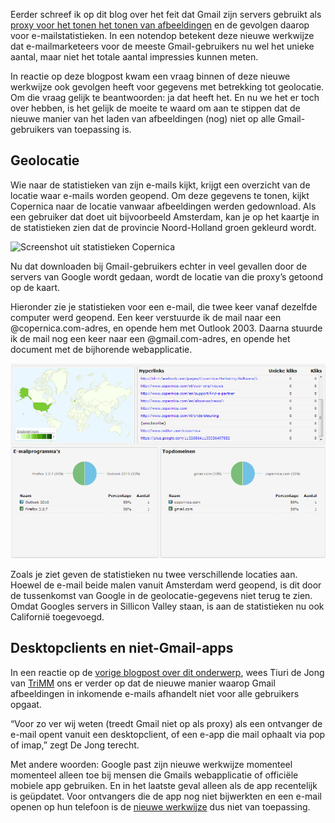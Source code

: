 Eerder schreef ik op dit blog over het feit dat Gmail zijn servers
gebruikt als [proxy voor het tonen het tonen van
afbeeldingen](http://www.copernica.com/nl/blog/gmail-toont-afbeelding-standaard-gevolgen-voor-statistieken "Gmail toont afbeelding standaard, gevolgen voor statistieken")
en de gevolgen daarop voor e-mailstatistieken. In een notendop betekent
deze nieuwe werkwijze dat e-mailmarketeers voor de meeste
Gmail-gebruikers nu wel het unieke aantal, maar niet het totale aantal
impressies kunnen meten.

In reactie op deze blogpost kwam een vraag binnen of deze nieuwe
werkwijze ook gevolgen heeft voor gegevens met betrekking tot
geolocatie. Om die vraag gelijk te beantwoorden: ja dat heeft het. En nu
we het er toch over hebben, is het gelijk de moeite te waard om aan te
stippen dat de nieuwe manier van het laden van afbeeldingen (nog) niet
op alle Gmail-gebruikers van toepassing is.

Geolocatie
----------

Wie naar de statistieken van zijn e-mails kijkt, krijgt een overzicht
van de locatie waar e-mails worden geopend. Om deze gegevens te tonen,
kijkt Copernica naar de locatie vanwaar afbeeldingen werden gedownload.
Als een gebruiker dat doet uit bijvoorbeeld Amsterdam, kan je op het
kaartje in de statistieken zien dat de provincie Noord-Holland groen
gekleurd wordt.

![Screenshot uit statistieken
Copernica](../images/copernica-gmail.png "Screenshot uit statistieken Copernica")

Nu dat downloaden bij Gmail-gebruikers echter in veel gevallen door de
servers van Google wordt gedaan, wordt de locatie van die proxy’s
getoond op de kaart.

Hieronder zie je statistieken voor een e-mail, die twee keer vanaf
dezelfde computer werd geopend. Een keer verstuurde ik de mail naar een
@copernica.com-adres, en opende hem met Outlook 2003. Daarna stuurde ik
de mail nog een keer naar een @gmail.com-adres, en opende het document
met de bijhorende webapplicatie.

[![](../images/geo-copernica.png)](../images/geo-locatie-groot.png "Klik voor grotere versie (opent in nieuw scherm")

Zoals je ziet geven de statistieken nu twee verschillende locaties aan.
Hoewel de e-mail beide malen vanuit Amsterdam werd geopend, is dit door
de tussenkomst van Google in de geolocatie-gegevens niet terug te zien.
Omdat Googles servers in Sillicon Valley staan, is aan de statistieken
nu ook Californië toegevoegd.

Desktopclients en niet-Gmail-apps
---------------------------------

In een reactie op de [vorige blogpost over dit
onderwerp](http://www.copernica.com/nl/blog/gmail-toont-afbeelding-standaard-gevolgen-voor-statistieken "Gmail toont afbeelding standaard, gevolgen voor statistieken"),
wees Tiuri de Jong van
[TriMM](https://www.copernica.com/nl/partners/profile/7035472 "Partnerprofiel van TriMM")
ons er verder op dat de nieuwe manier waarop Gmail afbeeldingen in
inkomende e-mails afhandelt niet voor alle gebruikers opgaat.

“Voor zo ver wij weten (treedt Gmail niet op als proxy) als een
ontvanger de e-mail opent vanuit een desktopclient, of een e-app die
mail ophaalt via pop of imap,” zegt De Jong terecht.

Met andere woorden: Google past zijn nieuwe werkwijze momenteel
momenteel alleen toe bij mensen die Gmails webapplicatie of officiële
mobiele app gebruiken. En in het laatste geval alleen als de app
recentelijk is geüpdatet. Voor ontvangers die de app nog niet bijwerkten
en een e-mail openen op hun telefoon is de [nieuwe
werkwijze](https://www.copernica.com/nl/blog/gmail-toont-afbeelding-standaard-gevolgen-voor-statistieken "Gmail toont afbeeldingen standaard, gevolgen voor statistieken")
dus niet van toepassing.
